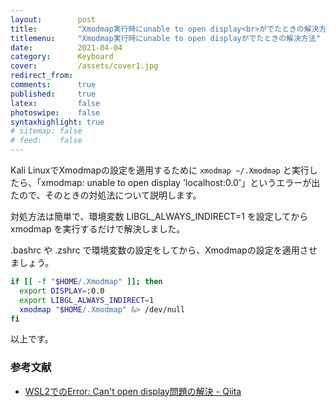 ```yaml
---
layout:        post
title:         "Xmodmap実行時にunable to open display<br>がでたときの解決方法"
titlemenu:     "Xmodmap実行時にunable to open displayがでたときの解決方法"
date:          2021-04-04
category:      Keyboard
cover:         /assets/cover1.jpg
redirect_from:
comments:      true
published:     true
latex:         false
photoswipe:    false
syntaxhighlight: true
# sitemap: false
# feed:    false
---
```


Kali LinuxでXmodmapの設定を適用するために `xmodmap ~/.Xmodmap` と実行したら、「xmodmap:  unable to open display 'localhost:0.0'」というエラーが出たので、そのときの対処法について説明します。

対処方法は簡単で、環境変数 LIBGL_ALWAYS_INDIRECT=1 を設定してから xmodmap を実行するだけで解決しました。

.bashrc や .zshrc で環境変数の設定をしてから、Xmodmapの設定を適用させましょう。

```bash
if [[ -f "$HOME/.Xmodmap" ]]; then
  export DISPLAY=:0.0
  export LIBGL_ALWAYS_INDIRECT=1
  xmodmap "$HOME/.Xmodmap" &> /dev/null
fi
```

以上です。


### 参考文献

- [WSL2でのError: Can't open display問題の解決 - Qiita](https://qiita.com/Engr_Coal33/items/6aabb6932b53bd43b843)
